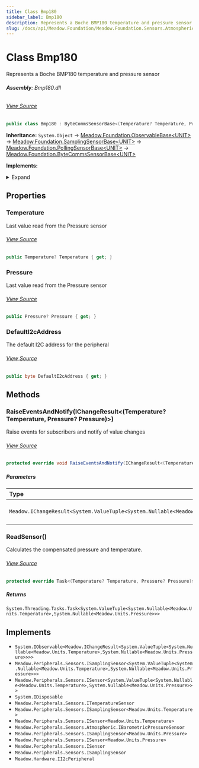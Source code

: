 ```yaml
---
title: Class Bmp180
sidebar_label: Bmp180
description: Represents a Boche BMP180 temperature and pressure sensor
slug: /docs/api/Meadow.Foundation/Meadow.Foundation.Sensors.Atmospheric/Bmp180
---
```

# Class Bmp180
Represents a Boche BMP180 temperature and pressure sensor

###### **Assembly**: Bmp180.dll
###### [View Source](https://github.com/WildernessLabs/Meadow.Foundation.git/blob/develop/Source/Meadow.Foundation.Peripherals/Sensors.Atmospheric.Bmp180/Driver/Bmp180.Enums.cs#L3)
```csharp title="Declaration"
public class Bmp180 : ByteCommsSensorBase<(Temperature? Temperature, Pressure? Pressure)>, IObservable<IChangeResult<(Temperature? Temperature, Pressure? Pressure)>>, ISamplingSensor<(Temperature? Temperature, Pressure? Pressure)>, ISensor<(Temperature? Temperature, Pressure? Pressure)>, IDisposable, ITemperatureSensor, ISamplingSensor<Temperature>, ISensor<Temperature>, IBarometricPressureSensor, ISamplingSensor<Pressure>, ISensor<Pressure>, ISensor, ISamplingSensor, II2cPeripheral
```
**Inheritance:** `System.Object` -> [Meadow.Foundation.ObservableBase&lt;UNIT&gt;](../Meadow.Foundation/ObservableBase`UNIT`) -> [Meadow.Foundation.SamplingSensorBase&lt;UNIT&gt;](../Meadow.Foundation/SamplingSensorBase`UNIT`) -> [Meadow.Foundation.PollingSensorBase&lt;UNIT&gt;](../Meadow.Foundation/PollingSensorBase`UNIT`) -> [Meadow.Foundation.ByteCommsSensorBase&lt;UNIT&gt;](../Meadow.Foundation/ByteCommsSensorBase`UNIT`)

**Implements:**  

<details>
<summary>Expand</summary>

`System.IObservable<Meadow.IChangeResult<System.ValueTuple<System.Nullable<Meadow.Units.Temperature>,System.Nullable<Meadow.Units.Pressure>>>>`, `Meadow.Peripherals.Sensors.ISamplingSensor<System.ValueTuple<System.Nullable<Meadow.Units.Temperature>,System.Nullable<Meadow.Units.Pressure>>>`, `Meadow.Peripherals.Sensors.ISensor<System.ValueTuple<System.Nullable<Meadow.Units.Temperature>,System.Nullable<Meadow.Units.Pressure>>>`, `System.IDisposable`, `Meadow.Peripherals.Sensors.ITemperatureSensor`, `Meadow.Peripherals.Sensors.ISamplingSensor<Meadow.Units.Temperature>`, `Meadow.Peripherals.Sensors.ISensor<Meadow.Units.Temperature>`, `Meadow.Peripherals.Sensors.Atmospheric.IBarometricPressureSensor`, `Meadow.Peripherals.Sensors.ISamplingSensor<Meadow.Units.Pressure>`, `Meadow.Peripherals.Sensors.ISensor<Meadow.Units.Pressure>`, `Meadow.Peripherals.Sensors.ISensor`, `Meadow.Peripherals.Sensors.ISamplingSensor`, `Meadow.Hardware.II2cPeripheral`
</details>



## Properties
### Temperature
Last value read from the Pressure sensor
###### [View Source](https://github.com/WildernessLabs/Meadow.Foundation.git/blob/develop/Source/Meadow.Foundation.Peripherals/Sensors.Atmospheric.Bmp180/Driver/Bmp180.cs#L59)
```csharp title="Declaration"
public Temperature? Temperature { get; }
```
### Pressure
Last value read from the Pressure sensor
###### [View Source](https://github.com/WildernessLabs/Meadow.Foundation.git/blob/develop/Source/Meadow.Foundation.Peripherals/Sensors.Atmospheric.Bmp180/Driver/Bmp180.cs#L64)
```csharp title="Declaration"
public Pressure? Pressure { get; }
```
### DefaultI2cAddress
The default I2C address for the peripheral
###### [View Source](https://github.com/WildernessLabs/Meadow.Foundation.git/blob/develop/Source/Meadow.Foundation.Peripherals/Sensors.Atmospheric.Bmp180/Driver/Bmp180.cs#L69)
```csharp title="Declaration"
public byte DefaultI2cAddress { get; }
```
## Methods
### RaiseEventsAndNotify(IChangeResult&lt;(Temperature? Temperature, Pressure? Pressure)&gt;)
Raise events for subscribers and notify of value changes
###### [View Source](https://github.com/WildernessLabs/Meadow.Foundation.git/blob/develop/Source/Meadow.Foundation.Peripherals/Sensors.Atmospheric.Bmp180/Driver/Bmp180.cs#L90)
```csharp title="Declaration"
protected override void RaiseEventsAndNotify(IChangeResult<(Temperature? Temperature, Pressure? Pressure)> changeResult)
```

##### Parameters

| Type | Name | Description |
|:--- |:--- |:--- |
| `Meadow.IChangeResult<System.ValueTuple<System.Nullable<Meadow.Units.Temperature>,System.Nullable<Meadow.Units.Pressure>>>` | *changeResult* | The updated sensor data |

### ReadSensor()
Calculates the compensated pressure and temperature.
###### [View Source](https://github.com/WildernessLabs/Meadow.Foundation.git/blob/develop/Source/Meadow.Foundation.Peripherals/Sensors.Atmospheric.Bmp180/Driver/Bmp180.cs#L106)
```csharp title="Declaration"
protected override Task<(Temperature? Temperature, Pressure? Pressure)> ReadSensor()
```

##### Returns

`System.Threading.Tasks.Task<System.ValueTuple<System.Nullable<Meadow.Units.Temperature>,System.Nullable<Meadow.Units.Pressure>>>`

## Implements

* `System.IObservable<Meadow.IChangeResult<System.ValueTuple<System.Nullable<Meadow.Units.Temperature>,System.Nullable<Meadow.Units.Pressure>>>>`
* `Meadow.Peripherals.Sensors.ISamplingSensor<System.ValueTuple<System.Nullable<Meadow.Units.Temperature>,System.Nullable<Meadow.Units.Pressure>>>`
* `Meadow.Peripherals.Sensors.ISensor<System.ValueTuple<System.Nullable<Meadow.Units.Temperature>,System.Nullable<Meadow.Units.Pressure>>>`
* `System.IDisposable`
* `Meadow.Peripherals.Sensors.ITemperatureSensor`
* `Meadow.Peripherals.Sensors.ISamplingSensor<Meadow.Units.Temperature>`
* `Meadow.Peripherals.Sensors.ISensor<Meadow.Units.Temperature>`
* `Meadow.Peripherals.Sensors.Atmospheric.IBarometricPressureSensor`
* `Meadow.Peripherals.Sensors.ISamplingSensor<Meadow.Units.Pressure>`
* `Meadow.Peripherals.Sensors.ISensor<Meadow.Units.Pressure>`
* `Meadow.Peripherals.Sensors.ISensor`
* `Meadow.Peripherals.Sensors.ISamplingSensor`
* `Meadow.Hardware.II2cPeripheral`
